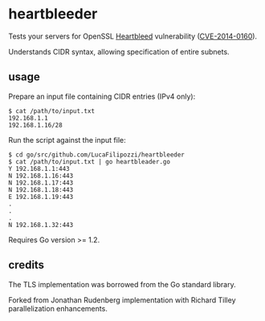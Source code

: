 # heartbleeder

Tests your servers for OpenSSL [Heartbleed](http://heartbleed.com/)
vulnerability ([CVE-2014-0160](https://www.openssl.org/news/secadv_20140407.txt)).

Understands CIDR syntax, allowing specification of entire subnets.

## usage

Prepare an input file containing CIDR entries (IPv4 only):

```text
$ cat /path/to/input.txt
192.168.1.1
192.168.1.16/28
```

Run the script against the input file:

```text
$ cd go/src/github.com/LucaFilipozzi/heartbleeder
$ cat /path/to/input.txt | go heartbleader.go
Y 192.168.1.1:443
N 192.168.1.16:443
N 192.168.1.17:443
N 192.168.1.18:443
E 192.168.1.19:443
.
.
.
N 192.168.1.32:443
```

Requires Go version >= 1.2.

## credits

The TLS implementation was borrowed from the Go standard library.

Forked from Jonathan Rudenberg implementation with Richard Tilley
parallelization enhancements.
